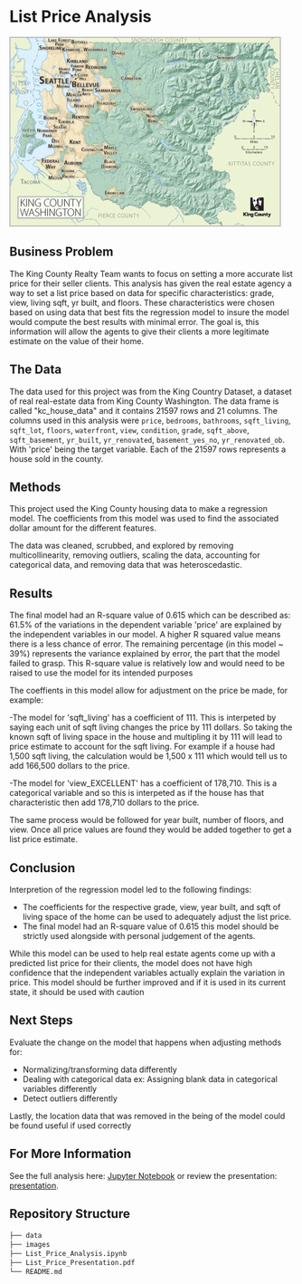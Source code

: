 # List Price Analysis

![map](images/KC_simplemap_Oct2013.jpg)

## Business Problem

The King County Realty Team wants to focus on setting a more accurate list price for their seller clients. This analysis has given the real estate agency a way to set a list price based on data for specific characteristics: grade, view, living sqft, yr built, and floors. These characteristics were chosen based on using data that best fits the regression model to insure the model would compute the best results with minimal error. The goal is, this information will allow the agents to give their clients a more legitimate estimate on the value of their home.

## The Data

The data used for this project was from the King Country Dataset, a dataset of real real-estate data from King County Washington. The data frame is called "kc_house_data" and it contains 21597 rows and 21 columns. The columns used in this analysis were `price`, `bedrooms`, `bathrooms`, `sqft_living`, `sqft_lot`, `floors`, `waterfront`, `view`, `condition`, `grade`, `sqft_above`, `sqft_basement`, `yr_built`, `yr_renovated`, `basement_yes_no`, `yr_renovated_ob`. With 'price' being the target variable. Each of the 21597 rows represents a house sold in the county.

## Methods

This project used the King County housing data to make a regression model. The coefficients from this model was used to find the associated dollar amount for the different features. 

The data was cleaned, scrubbed, and explored by removing multicollinearity, removing outliers, scaling the data, accounting for categorical data, and removing data that was heteroscedastic. 
 

## Results

The final model had an R-square value of 0.615 which can be described as: 61.5% of the variations in the dependent variable 'price' are explained by the independent variables in our model. A higher R squared value means there is a less chance of error. The remaining percentage (in this model ~ 39%) represents the variance explained by error, the part that the model failed to grasp. This R-square value is relatively low and would need to be raised to use the model for its intended purposes

The coeffients in this model allow for adjustment on the price be made, for example:
    
   -The model for 'sqft_living' has a coefficient of 111. This is interpeted by saying each unit of sqft living changes the price by 111 dollars. So taking the known sqft of living space in the house and multipling it by 111 will lead to price estimate to account for the sqft living. For example if a house had 1,500 sqft living, the calculation would be 1,500 x 111 which would tell us to add 166,500 dollars to the price.
   
   -The model for 'view_EXCELLENT' has a coefficient of 178,710. This is a categorical variable and so this is interpeted as if the house has that characteristic then add 178,710 dollars to the price.

The same process would be followed for year built, number of floors, and view. Once all price values are found they would be added together to get a list price estimate. 

## Conclusion

Interpretion of the regression model led to the following findings:
    
- The coefficients for the respective grade, view, year built, and sqft of living space of the home can be used to adequately adjust the list price.
- The final model had an R-square value of 0.615 this model should be strictly used alongside with personal judgement of the agents.

While this model can be used to help real estate agents come up with a predicted list price for their clients, the model does not have high confidence that the independent variables actually explain the variation in price. This model should be further improved and if it is used in its current state, it should be used with caution 

## Next Steps

Evaluate the change on the model that happens when adjusting methods for:
- Normalizing/transforming data differently 
- Dealing with categorical data ex: Assigning blank data in categorical variables differently
- Detect outliers differently

Lastly, the location data that was removed in the being of the model could be found useful if used correctly 

## For More Information

See the full analysis here: [Jupyter Notebook](./List_Price_Analysis.ipynb) or review the presentation: [presentation](./List_Price_Presentation.pdf).

## Repository Structure

```
├── data
├── images
├── List_Price_Analysis.ipynb
├── List_Price_Presentation.pdf
└── README.md
```


